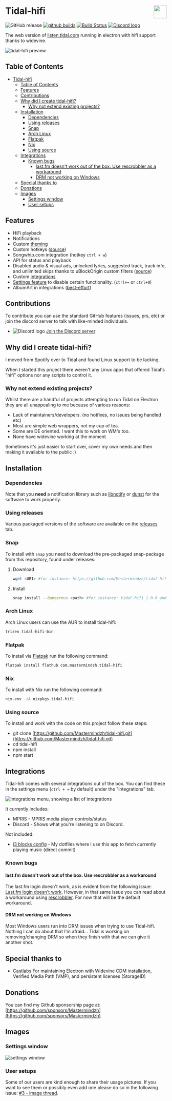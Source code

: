 # Tidal-hifi<img src = "./build/icon.png" height="40" align="right"/>

![GitHub release](https://img.shields.io/github/release/Mastermindzh/tidal-hifi.svg) [![github builds](https://github.com/mastermindzh/tidal-hifi/actions/workflows/build.yml/badge.svg)](https://github.com/Mastermindzh/tidal-hifi/actions) [![Build Status](https://ci.mastermindzh.tech/api/badges/Mastermindzh/tidal-hifi/status.svg)](https://ci.mastermindzh.tech/Mastermindzh/tidal-hifi) [![Discord logo](./docs/images/discord.png)](https://discord.gg/yhNwf4v4He)

The web version of [listen.tidal.com](https://listen.tidal.com) running in electron with hifi support thanks to widevine.

![tidal-hifi preview](./docs/images/preview.png)

## Table of Contents

<!-- toc -->

- [Tidal-hifi](#tidal-hifi)
  - [Table of Contents](#table-of-contents)
  - [Features](#features)
  - [Contributions](#contributions)
  - [Why did I create tidal-hifi?](#why-did-i-create-tidal-hifi)
    - [Why not extend existing projects?](#why-not-extend-existing-projects)
  - [Installation](#installation)
    - [Dependencies](#dependencies)
    - [Using releases](#using-releases)
    - [Snap](#snap)
    - [Arch Linux](#arch-linux)
    - [Flatpak](#flatpak)
    - [Nix](#nix)
    - [Using source](#using-source)
  - [Integrations](#integrations)
    - [Known bugs](#known-bugs)
      - [last.fm doesn't work out of the box. Use rescrobbler as a workaround](#lastfm-doesnt-work-out-of-the-box-use-rescrobbler-as-a-workaround)
      - [DRM not working on Windows](#drm-not-working-on-windows)
  - [Special thanks to](#special-thanks-to)
  - [Donations](#donations)
  - [Images](#images)
    - [Settings window](#settings-window)
    - [User setups](#user-setups)

<!-- tocstop -->

## Features

- HiFi playback
- Notifications
- Custom [theming](./docs/theming.md)
- Custom hotkeys ([source](https://defkey.com/tidal-desktop-shortcuts))
- Songwhip.com integration (hotkey `ctrl + w`)
- API for status and playback
- Disabled audio & visual ads, unlocked lyrics, suggested track, track info, and unlimited skips thanks to uBlockOrigin custom filters ([source](https://github.com/uBlockOrigin/uAssets/issues/17495))
- Custom [integrations](#integrations)
- [Settings feature](./docs/images/settings.png) to disable certain functionality. (`ctrl+=` or `ctrl+0`)
- AlbumArt in integrations ([best-effort](https://github.com/Mastermindzh/tidal-hifi/pull/88#pullrequestreview-840814847))

## Contributions

To contribute you can use the standard GitHub features (issues, prs, etc) or join the discord server to talk with like-minded individuals.

- ![Discord logo](./docs/images/discord.png) [Join the Discord server](https://discord.gg/yhNwf4v4He)

## Why did I create tidal-hifi?

I moved from Spotify over to Tidal and found Linux support to be lacking.

When I started this project there weren't any Linux apps that offered Tidal's "hifi" options nor any scripts to control it.

### Why not extend existing projects?

Whilst there are a handful of projects attempting to run Tidal on Electron they are all unappealing to me because of various reasons:

- Lack of maintainers/developers. (no hotfixes, no issues being handled etc)
- Most are simple web wrappers, not my cup of tea.
- Some are DE oriented. I want this to work on WM's too.
- None have widevine working at the moment

Sometimes it's just easier to start over, cover my own needs and then making it available to the public :)

## Installation

### Dependencies

Note that you **need** a notification library such as [libnotify](https://github.com/GNOME/libnotify) or [dunst](https://github.com/dunst-project/dunst) for the software to work properly.

### Using releases

Various packaged versions of the software are available on the [releases](https://github.com/Mastermindzh/tidal-hifi/releases) tab.

### Snap

To install with `snap` you need to download the pre-packaged snap-package from this repository, found under releases:

1. Download

   ```sh
   wget <URI> #for instance: https://github.com/Mastermindzh/tidal-hifi/releases/download/1.0/tidal-hifi_1.0.0_amd64.snap
   ```

2. Install

   ```sh
   snap install --dangerous <path> #for instance: tidal-hifi_1.0.0_amd64.snap
   ```

### Arch Linux

Arch Linux users can use the AUR to install tidal-hifi:

```sh
trizen tidal-hifi-bin
```

### Flatpak

To install via [Flatpak](https://flathub.org/apps/details/com.mastermindzh.tidal-hifi) run the following command:

```sh
flatpak install flathub com.mastermindzh.tidal-hifi
```

### Nix

To install with Nix run the following command:

```sh
nix-env -iA nixpkgs.tidal-hifi
```

### Using source

To install and work with the code on this project follow these steps:

- git clone [https://github.com/Mastermindzh/tidal-hifi.git](https://github.com/Mastermindzh/tidal-hifi.git)
- cd tidal-hifi
- npm install
- npm start

## Integrations

Tidal-hifi comes with several integrations out of the box.
You can find these in the settings menu (`ctrl + =` by default) under the "integrations" tab.

![integrations menu, showing a list of integrations](./docs/images/integrations.png)

It currently includes:

- MPRIS - MPRIS media player controls/status
- Discord - Shows what you're listening to on Discord.

Not included:

- [i3 blocks config](https://github.com/Mastermindzh/dotfiles/commit/9714b2fa1d670108ce811d5511fd3b7a43180647) - My dotfiles where I use this app to fetch currently playing music (direct commit)

### Known bugs

#### last.fm doesn't work out of the box. Use rescrobbler as a workaround

The last.fm login doesn't work, as is evident from the following issue: [Last.fm login doesn't work](https://github.com/Mastermindzh/tidal-hifi/issues/4).
However, in that same issue you can read about a workaround using [rescrobbler](https://github.com/InputUsername/rescrobbled).
For now that will be the default workaround.

#### DRM not working on Windows

Most Windows users run into DRM issues when trying to use Tidal-hifi.
Nothing I can do about that I'm afraid... Tidal is working on removing/changing DRM so when they finish with that we can give it another shot.

## Special thanks to

- [Castlabs](https://castlabs.com/)
  For maintaining Electron with Widevine CDM installation, Verified Media Path (VMP), and persistent licenses (StorageID)

## Donations

You can find my Github sponsorship page at: [https://github.com/sponsors/Mastermindzh](https://github.com/sponsors/Mastermindzh)

## Images

### Settings window

![settings window](./docs/images/settings-preview.png)

### User setups

Some of our users are kind enough to share their usage pictures.
If you want to see them or possibly even add one please do so in the following issue: [#3 - image thread](https://github.com/Mastermindzh/tidal-hifi/issues/3).
